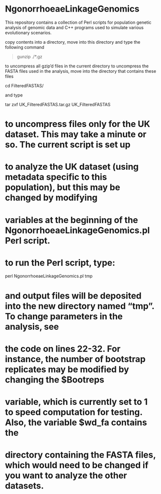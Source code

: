 # NgonorrhoeaeLinkageGenomics
This repository contains a collection of Perl scripts for population genetic analysis of genomic data and C++ programs used to simulate various evolutionary scenarios.


copy contents into a directory, move into this directory and type the following command

>gunzip ./*.gz

to uncompress all gzip’d files in the current directory
to uncompress the FASTA files used in the analysis, move into the directory that contains these files

cd FilteredFASTAS/

and type

tar zxf UK_FilteredFASTAS.tar.gz UK_FilteredFASTAS

# to uncompress files only for the UK dataset. This may take a minute or so. The current script is set up
# to analyze the UK dataset (using metadata specific to this population), but this may be changed by modifying
# variables at the beginning of the NgonorrhoeaeLinkageGenomics.pl Perl script.
# to run the Perl script, type: 

perl NgonorrhoeaeLinkageGenomics.pl tmp

# and output files will be deposited into the new directory named “tmp”. To change parameters in the analysis, see
# the code on lines 22-32. For instance, the number of bootstrap replicates may be modified by changing the $Bootreps
# variable, which is currently set to 1 to speed computation for testing. Also, the variable $wd_fa contains the 
# directory containing the FASTA files, which would need to be changed if you want to analyze the other datasets.

